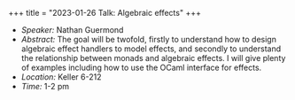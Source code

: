 +++
title = "2023-01-26 Talk: Algebraic effects"
+++

- _Speaker:_ Nathan Guermond
- _Abstract:_ The goal will be twofold, firstly to understand how to design algebraic effect handlers 
to model effects, and secondly to understand the relationship between monads and 
algebraic effects. I will give plenty of examples including how to use the OCaml 
interface for effects.
- _Location:_ Keller 6-212
- _Time:_ 1-2 pm

<!--more-->
